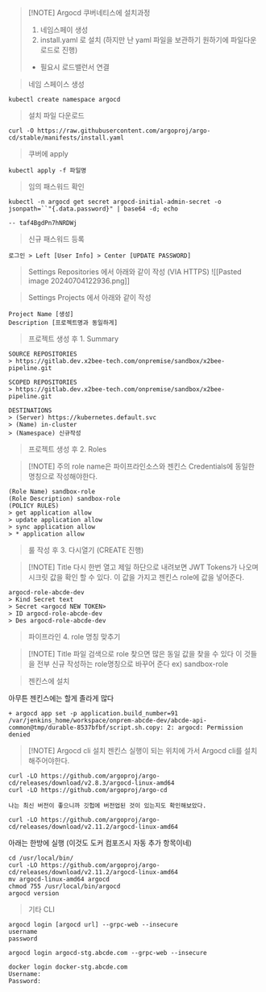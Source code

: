 > [!NOTE] Argocd 쿠버네티스에 설치과정
> 
> 1. 네임스페이 생성
> 2. install.yaml 로 설치 (하지만 난 yaml 파일을 보관하기 원하기에 파일다운로드로 진행)
> + 필요시 로드밸런서 연결

> 네임 스페이스 생성
```Shell
kubectl create namespace argocd
```

> 설치 파일 다운로드
``` Shell
curl -O https://raw.githubusercontent.com/argoproj/argo-cd/stable/manifests/install.yaml
```

> 쿠버에 apply
```Shell
kubectl apply -f 파일명
```

> 임의 패스워드 확인
``` Shell
kubectl -n argocd get secret argocd-initial-admin-secret -o jsonpath=``"{.data.password}" | base64 -d; echo

-- taf4BgdPn7hNRDWj
```

> 신규 패스워드 등록
``` Shell
로그인 > Left [User Info] > Center [UPDATE PASSWORD]
```

> Settings Repositories 에서 아래와 같이 작성 (VIA HTTPS)
![[Pasted image 20240704122936.png]]

> Settings Projects 에서 아래와 같이 작성
``` Shell
Project Name [생성]
Description [프로젝트명과 동일하게]
```

> 프로젝트 생성 후 1. Summary
``` Shell
SOURCE REPOSITORIES
> https://gitlab.dev.x2bee-tech.com/onpremise/sandbox/x2bee-pipeline.git

SCOPED REPOSITORIES
> https://gitlab.dev.x2bee-tech.com/onpremise/sandbox/x2bee-pipeline.git

DESTINATIONS
> (Server) https://kubernetes.default.svc
> (Name) in-cluster
> (Namespace) 신규작성
```

> 프로젝트 생성 후 2. Roles

> [!NOTE] 주의
> role name은 파이프라인소스와 젠킨스 Credentials에 동일한 명칭으로 작성해야한다.
``` Shell
(Role Name) sandbox-role 
(Role Description) sandbox-role
(POLICY RULES)
> get application allow
> update application allow
> sync application allow
> * application allow
```

> 룰 작성 후 3. 다시열기 (CREATE 진행)

> [!NOTE] Title
> 다시 한번 열고 제일 하단으로 내려보면 JWT Tokens가 나오며
> 시크릿 값을 확인 할 수 있다. 이 값을 가지고 젠킨스 role에 값을 넣어준다.

``` Shell
argocd-role-abcde-dev
> Kind Secret text
> Secret <argocd NEW TOKEN>
> ID argocd-role-abcde-dev
> Des argocd-role-abcde-dev
```

> 파이프라인 4. role 명칭 맞추기

> [!NOTE] Title
> 파일 검색으로 role 찾으면 많은 동일 값을 찾을 수 있다 이 것들을 전부 신규 작성하는
> role명칭으로 바꾸어 준다 ex) sandbox-role

> 젠킨스에 설치

아무튼 젠킨스에는 할게 졸라게 많다

``` Shell
+ argocd app set -p application.build_number=91
/var/jenkins_home/workspace/onprem-abcde-dev/abcde-api-common@tmp/durable-8537bfbf/script.sh.copy: 2: argocd: Permission denied
```

> [!NOTE] Argocd cli 설치
> 젠킨스 실행이 되는 위치에 가서 Argocd cli를 설치해주어야한다.

``` Shell
curl -LO https://github.com/argoproj/argo-cd/releases/download/v2.8.3/argocd-linux-amd64
curl -LO https://github.com/argoproj/argo-cd

나는 최신 버전이 좋으니까 깃헙에 버전업된 것이 있는지도 확인해보았다.

curl -LO https://github.com/argoproj/argo-cd/releases/download/v2.11.2/argocd-linux-amd64
```

아래는 한방에 실행 (이것도 도커 컴포즈시 자동 추가 항목이네)
``` Shell
cd /usr/local/bin/
curl -LO https://github.com/argoproj/argo-cd/releases/download/v2.11.2/argocd-linux-amd64
mv argocd-linux-amd64 argocd
chmod 755 /usr/local/bin/argocd
argocd version
```

> 기타 CLI
``` Shell
argocd login [argocd url] --grpc-web --insecure
username
password

argocd login argocd-stg.abcde.com --grpc-web --insecure

docker login docker-stg.abcde.com  
Username: 
Password: 
```
